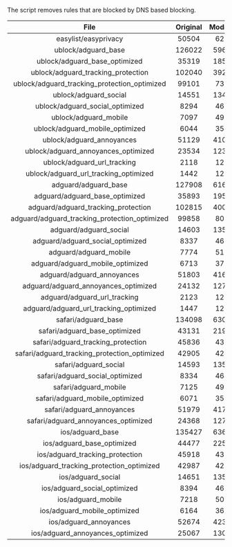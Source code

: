 The script removes rules that are blocked by DNS based blocking.


| File | Original | Modified |
|:----:|:-----:|:-----:|
| easylist/easyprivacy | 50504 | 6214 |
| ublock/adguard_base | 126022 | 59657 |
| ublock/adguard_base_optimized | 35319 | 18542 |
| ublock/adguard_tracking_protection | 102040 | 39288 |
| ublock/adguard_tracking_protection_optimized | 99101 | 7316 |
| ublock/adguard_social | 14551 | 13479 |
| ublock/adguard_social_optimized | 8294 | 4611 |
| ublock/adguard_mobile | 7097 | 4961 |
| ublock/adguard_mobile_optimized | 6044 | 3546 |
| ublock/adguard_annoyances | 51129 | 41083 |
| ublock/adguard_annoyances_optimized | 23534 | 12394 |
| ublock/adguard_url_tracking | 2118 | 1257 |
| ublock/adguard_url_tracking_optimized | 1442 | 1254 |
| adguard/adguard_base | 127908 | 61644 |
| adguard/adguard_base_optimized | 35893 | 19578 |
| adguard/adguard_tracking_protection | 102815 | 40006 |
| adguard/adguard_tracking_protection_optimized | 99858 | 8021 |
| adguard/adguard_social | 14603 | 13538 |
| adguard/adguard_social_optimized | 8337 | 4654 |
| adguard/adguard_mobile | 7774 | 5136 |
| adguard/adguard_mobile_optimized | 6713 | 3714 |
| adguard/adguard_annoyances | 51803 | 41691 |
| adguard/adguard_annoyances_optimized | 24132 | 12715 |
| adguard/adguard_url_tracking | 2123 | 1263 |
| adguard/adguard_url_tracking_optimized | 1447 | 1260 |
| safari/adguard_base | 134098 | 63086 |
| safari/adguard_base_optimized | 43131 | 21999 |
| safari/adguard_tracking_protection | 45836 | 4390 |
| safari/adguard_tracking_protection_optimized | 42905 | 4244 |
| safari/adguard_social | 14593 | 13522 |
| safari/adguard_social_optimized | 8334 | 4641 |
| safari/adguard_mobile | 7125 | 4996 |
| safari/adguard_mobile_optimized | 6071 | 3575 |
| safari/adguard_annoyances | 51979 | 41787 |
| safari/adguard_annoyances_optimized | 24368 | 12788 |
| ios/adguard_base | 135427 | 63604 |
| ios/adguard_base_optimized | 44477 | 22515 |
| ios/adguard_tracking_protection | 45918 | 4397 |
| ios/adguard_tracking_protection_optimized | 42987 | 4251 |
| ios/adguard_social | 14651 | 13553 |
| ios/adguard_social_optimized | 8394 | 4655 |
| ios/adguard_mobile | 7218 | 5037 |
| ios/adguard_mobile_optimized | 6164 | 3613 |
| ios/adguard_annoyances | 52674 | 42374 |
| ios/adguard_annoyances_optimized | 25067 | 13079 |